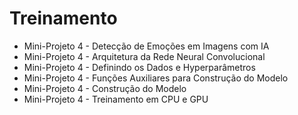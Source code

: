 # Treinamento

<ul>
  <li>Mini-Projeto 4 - Detecção de Emoções em Imagens com IA</li>
  <li>Mini-Projeto 4 - Arquitetura da Rede Neural Convolucional</li>
  <li>Mini-Projeto 4 - Definindo os Dados e Hyperparâmetros</li>
  <li>Mini-Projeto 4 - Funções Auxiliares para Construção do Modelo</li>
  <li>Mini-Projeto 4 - Construção do Modelo</li>
  <li>Mini-Projeto 4 - Treinamento em CPU e GPU</li>
</ul>